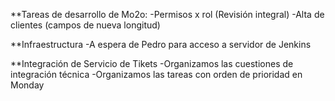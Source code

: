 **Tareas de desarrollo de Mo2o:
	-Permisos x rol (Revisión integral)
	-Alta de clientes (campos de nueva longitud)

**Infraestructura
	-A espera de Pedro para acceso a servidor de Jenkins

**Integración de Servicio de Tikets
	-Organizamos las cuestiones de integración técnica
	-Organizamos las tareas con orden de prioridad en Monday